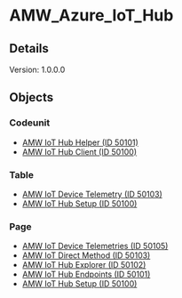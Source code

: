 
# AMW_Azure_IoT_Hub


## Details

Version: 1.0.0.0<br>



## Objects


### Codeunit

 - [AMW IoT Hub Helper (ID 50101)](Cod50101.AMWIoTHubHelper.md)<br>
 - [AMW IoT Hub Client (ID 50100)](Cod50100.AMWIoTHubClient.md)<br>

### Table

 - [AMW IoT Device Telemetry (ID 50103)](Tab50103.AMWIoTDeviceTelemetry.md)<br>
 - [AMW IoT Hub Setup (ID 50100)](Tab50100.AMWIoTHubSetup.md)<br>

### Page

 - [AMW IoT Device Telemetries (ID 50105)](Pag50105.AMWIoTDeviceTelemetries.md)<br>
 - [AMW IoT Direct Method (ID 50103)](Pag50103.AMWIoTDirectMethod.md)<br>
 - [AMW IoT Hub Explorer (ID 50102)](Pag50102.AMWIoTHubExplorer.md)<br>
 - [AMW IoT Hub Endpoints (ID 50101)](Pag50101.AMWIoTHubEndpoints.md)<br>
 - [AMW IoT Hub Setup (ID 50100)](Pag50100.AMWIoTHubSetup.md)<br>
